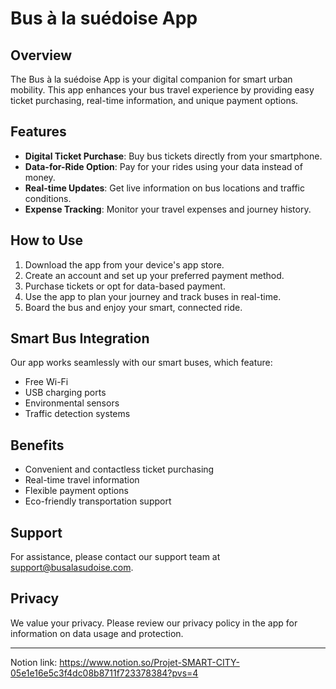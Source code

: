 # Bus à la suédoise App

## Overview

The Bus à la suédoise App is your digital companion for smart urban mobility. This app enhances your bus travel experience by providing easy ticket purchasing, real-time information, and unique payment options.

## Features

- **Digital Ticket Purchase**: Buy bus tickets directly from your smartphone.
- **Data-for-Ride Option**: Pay for your rides using your data instead of money.
- **Real-time Updates**: Get live information on bus locations and traffic conditions.
- **Expense Tracking**: Monitor your travel expenses and journey history.

## How to Use

1. Download the app from your device's app store.
2. Create an account and set up your preferred payment method.
3. Purchase tickets or opt for data-based payment.
4. Use the app to plan your journey and track buses in real-time.
5. Board the bus and enjoy your smart, connected ride.

## Smart Bus Integration

Our app works seamlessly with our smart buses, which feature:

- Free Wi-Fi
- USB charging ports
- Environmental sensors
- Traffic detection systems

## Benefits

- Convenient and contactless ticket purchasing
- Real-time travel information
- Flexible payment options
- Eco-friendly transportation support

## Support

For assistance, please contact our support team at support@busalasudoise.com.

## Privacy

We value your privacy. Please review our privacy policy in the app for information on data usage and protection.

---

Notion link: https://www.notion.so/Projet-SMART-CITY-05e1e16e5c3f4dc08b8711f723378384?pvs=4 
